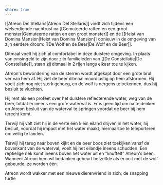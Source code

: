 ```yaml
---
share: true
---
```

[[Atreon Del Stellaris|Atreon Del Stellaris]] vindt zich tijdens een welverdiende nachtrust na [[Gemuteerde ratten en een groot monster|Gemuteerde ratten en een groot monster]] en de [[Heist van Domina Mansion|Heist van Domina Mansion]] opnieuw in de omgeving van zijn eerdere droom: [[De Wolf en de Beer|De Wolf en de Beer]]. 

Ditmaal voelt hij zich al comfortabel in deze duistere omgeving. In plaats van omsingeld te zijn door zijn familieleden van [[De Constellatie|De Constellatie]], staan zij ditmaal in 2 rijen langs elkaar toe te kijken. 

Atreon's bewondering van de sterren wordt afgekapt door een grote brul ver van hem af. Hij ziet de beer ditmaal moordlustig op hem afstormen. Hij voelt zich nog niet sterk genoeg, en de wolf is nergens te bekennen, dus hij besluit te vluchten.

Hij rent als een profeet over het duistere reflecterende water, weg van de beer, totdat er ineens een grote waterval is. Er is geen tijd om na te denken en Atreon besluit van de waterval te springen voordat de beer bij hem terecht komt.

Terwijl hij valt ziet hij in de verte één klein eiland drijven in het water, hij besluit, voordat hij impact met het water maakt, hiernaartoe te teleporteren om veilig te landen. 

Terwijl hij terug naar boven kijkt en de beer boos ziet toekijken vanaf de bovenkant van de waterval, voelt hij het eilandje ineens schudden. Een reptielige nek komt ineens boven het water uit en "knuffelt" Atreon's been. Wanneer Atreon hem wil bedanken gebeurt hetzelfde als er ooit met de wolf gebeurde; ze worden één.

Atreon wordt wakker met een nieuwe dierenvriend in zich; de snapping turtle






